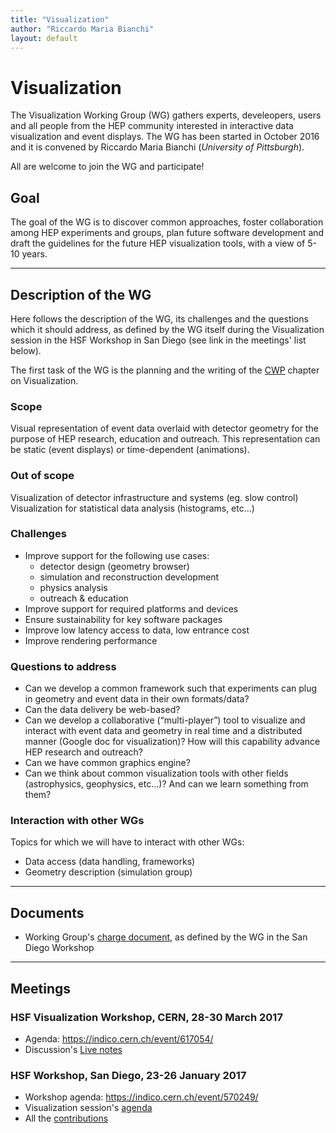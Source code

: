 ```yaml
---
title: "Visualization"
author: "Riccardo Maria Bianchi"
layout: default
---
```


# Visualization

The Visualization Working Group (WG) gathers experts, develeopers, users and all people from the HEP community interested in interactive data visualization and event displays. The WG has been started in October 2016 and it is convened by Riccardo Maria Bianchi (*University of Pittsburgh*). 

All are welcome to join the WG and participate!

## Goal

The goal of the WG is to discover common approaches, foster collaboration among HEP experiments and groups, plan future software development and draft the guidelines for the future HEP visualization tools, with a view of 5-10 years.

----

## Description of the WG

Here follows the description of the WG, its challenges and the questions which it should address, as defined by the WG itself during the Visualization session in the HSF Workshop in San Diego (see link in the meetings' list below).

The first task of the WG is the planning and the writing of the [CWP](http://hepsoftwarefoundation.org/activities/cwp.html) chapter on Visualization.

### Scope

Visual representation of event data overlaid with detector geometry for the purpose of  HEP research, education and outreach. This representation can be static (event displays) or time-dependent (animations).

### Out of scope

Visualization of detector infrastructure and systems (eg. slow control)
Visualization for statistical data analysis (histograms, etc…)

### Challenges

* Improve support for the following use cases:
    * detector design (geometry browser)
    * simulation and reconstruction development
    * physics analysis
    * outreach & education
* Improve support for required platforms and devices 
* Ensure sustainability for key software packages
* Improve low latency access to data, low entrance cost
* Improve rendering performance

### Questions to address

* Can we develop a common framework such that experiments can plug in geometry and event data in their own formats/data?
* Can the data delivery be web-based?
* Can we develop a collaborative (“multi-player”) tool to visualize and interact with event data and geometry in real time and a distributed manner (Google doc for visualization)? How will this capability advance HEP research and outreach?
* Can we have common graphics engine?
* Can we think about common visualization tools with other fields (astrophysics, geophysics, etc…)? And can we learn something from them?

### Interaction with other WGs

Topics for which we will have to interact with other WGs:

*	Data access (data  handling, frameworks)
*	Geometry description (simulation group)

----

## Documents 

* Working Group's [charge document](https://docs.google.com/document/d/1ZXiMMmmAj1lwQIuvDc2UM4Jx6-hh1iamIw79DXguLIM/edit), as defined by the WG in the San Diego Workshop

----

## Meetings

### HSF Visualization Workshop, CERN, 28-30 March 2017

* Agenda: https://indico.cern.ch/event/617054/
* Discussion's [Live notes](https://indico.cern.ch/event/617054/contributions/2526122/attachments/1436308/2208777/go)

### HSF Workshop, San Diego, 23-26 January 2017

* Workshop agenda: https://indico.cern.ch/event/570249/
* Visualization session's [agenda](https://indico.cern.ch/event/570249/sessions/217071/#20170125)
* All the [contributions](https://indico.cern.ch/event/570249/contributions/2450053/)


